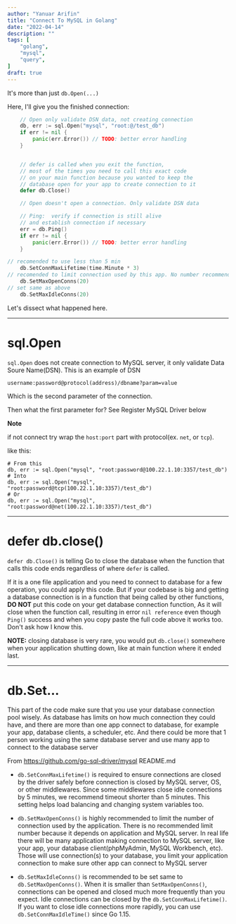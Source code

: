 ```yaml
---
author: "Yanuar Arifin"
title: "Connect To MySQL in Golang"
date: "2022-04-14"
description: ""
tags: [
    "golang",
    "mysql",
    "query",
]
draft: true
---
```


It's more than just `db.Open(...)`
<!--more-->

Here, I'll give you the finished connection:

```go
    // Open only validate DSN data, not creating connection
	db, err := sql.Open("mysql", "root:@/test_db")
	if err != nil {
		panic(err.Error()) // TODO: better error handling
	}


    // defer is called when you exit the function,
    // most of the times you need to call this exact code
    // on your main function because you wanted to keep the
    // database open for your app to create connection to it
	defer db.Close()

	// Open doesn't open a connection. Only validate DSN data

    // Ping:  verify if connection is still alive
    // and establish connection if necessary
	err = db.Ping()
	if err != nil {
		panic(err.Error()) // TODO: better error handling
	}

// recomended to use less than 5 min
	db.SetConnMaxLifetime(time.Minute * 3)
// recomended to limit connection used by this app. No number recommendation
	db.SetMaxOpenConns(20)
// set same as above
	db.SetMaxIdleConns(20)
```

Let's dissect what happened here.

---
# sql.Open

`sql.Open` does not create connection to MySQL server, it only validate Data Soure Name(DSN). This is an example of DSN

```
username:password@protocol(address)/dbname?param=value
```

Which is the second parameter of the connection.

Then what the first parameter for?
See  Register MySQL Driver below

**Note**

if not connect try wrap the `host:port` part with protocol(ex. `net`, or `tcp`).

like this:
```
# From this
db, err := sql.Open("mysql", "root:password@100.22.1.10:3357/test_db")
# Into
db, err := sql.Open("mysql", "root:password@tcp(100.22.1.10:3357)/test_db")
# Or
db, err := sql.Open("mysql", "root:password@net(100.22.1.10:3357)/test_db")

```

---
# defer db.close()

`defer db.Close()` is telling Go to close the database when the function that calls this code ends regardless of where `defer` is called.

If it is a one file application and you need to connect to database for a few operation, you could apply this code. But if your codebase is big and getting a database connection is in a function that being called by other functions, **DO NOT** put this code on your get database connection function, As it will close when the function call, resulting in error `nil reference` even though `Ping()` success and when you copy paste the full code above it works too. Don't ask how I know this.

**NOTE:** closing database is very rare, you would put `db.close()` somewhere when your application shutting down, like at main function where it ended last.

---
# db.Set...

This part of the code make sure that you use your database connection pool wisely. As database has limits on how much connection they could have, and there are more than one app connect to database, for example your app, database clients, a scheduler, etc. And there could be more that 1 person working using the same database server and use many app to connect to the database server

From https://github.com/go-sql-driver/mysql README.md
- `db.SetConnMaxLifetime()` is required to ensure connections are closed by the driver safely before connection is closed by MySQL server, OS, or other middlewares. Since some middlewares close idle connections by 5 minutes, we recommend timeout shorter than 5 minutes. This setting helps load balancing and changing system variables too.

- `db.SetMaxOpenConns()` is highly recommended to limit the number of connection used by the application. There is no recommended limit number because it depends on application and MySQL server. In real life there will be many application making connection to MySQL server, like your app, your database client(phpMyAdmin, MySQL Workbench, etc). Those will use connection(s) to your database, you limit your application connection to make sure other app can connect to MySQL server

- `db.SetMaxIdleConns()` is recommended to be set same to `db.SetMaxOpenConns()`. When it is smaller than `SetMaxOpenConns()`, connections can be opened and closed much more frequently than you expect. Idle connections can be closed by the `db.SetConnMaxLifetime()`. If you want to close idle connections more rapidly, you can use `db.SetConnMaxIdleTime()` since Go 1.15.


